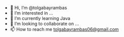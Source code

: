 - 👋 Hi, I’m @tolgabayrambas
- 👀 I’m interested in ...
- 🌱 I’m currently learning Java
- 💞️ I’m looking to collaborate on ...
- 📫 How to reach me tolgabayrambas06@gmail.com

<!---
tolgabayrambas/tolgabayrambas is a ✨ special ✨ repository because its `README.md` (this file) appears on your GitHub profile.
You can click the Preview link to take a look at your changes.
--->
